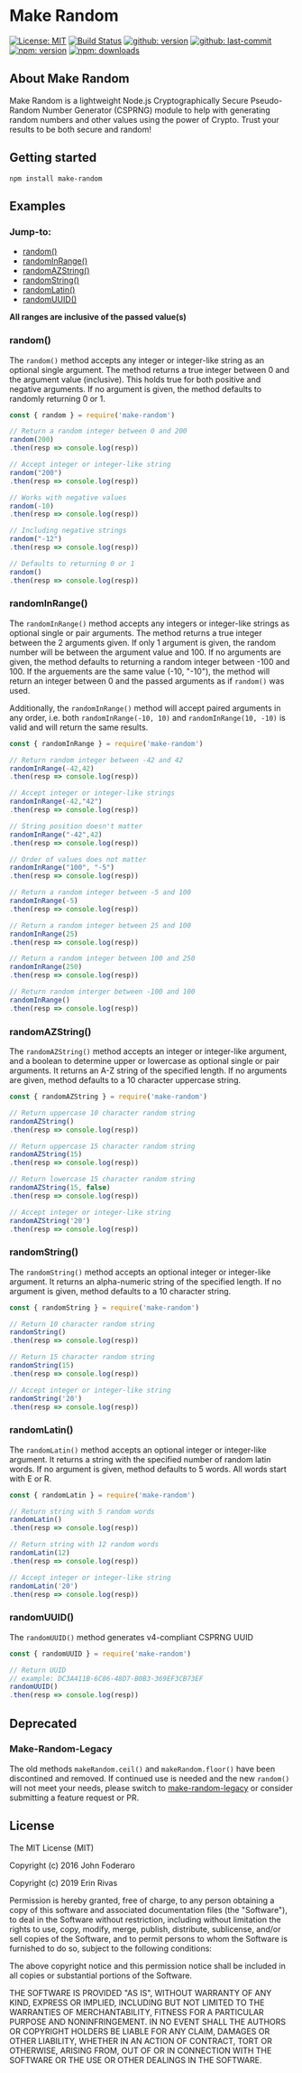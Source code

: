 # Make Random

[![License: MIT](https://badgen.net/github/license/karnthis/make-random)](https://opensource.org/licenses/MIT)
[![Build Status](https://travis-ci.com/karnthis/make-random.svg?branch=master)](https://travis-ci.com/karnthis/make-random)
[![github: version](https://badgen.net/github/release/karnthis/make-random)](https://github.com/karnthis/make-random)
[![github: last-commit](https://badgen.net/github/last-commit/karnthis/make-random)](https://github.com/karnthis/make-random)
[![npm: version](https://badgen.net/npm/v/make-random)](https://www.npmjs.com/package/make-random)
[![npm: downloads](https://badgen.net/npm/dt/make-random)](https://www.npmjs.com/package/make-random)

## About Make Random

Make Random is a lightweight Node.js Cryptographically Secure Pseudo-Random Number Generator (CSPRNG) module to help with generating random numbers and other values using the power of Crypto. Trust your results to be both secure and random!

## Getting started
```shell
npm install make-random
```

## Examples
### Jump-to:
- [random()](#random)
- [randomInRange()](#randomInRange)
- [randomAZString()](#randomAZString)
- [randomString()](#randomString)
- [randomLatin()](#randomLatin)
- [randomUUID()](#randomUUID)

__All ranges are inclusive of the passed value(s)__
### random()

The `random()` method accepts any integer or integer-like string as an optional single argument. The method returns a true integer between 0 and the argument value (inclusive). This holds true for both positive and negative arguments. If no argument is given, the method defaults to randomly returning 0 or 1.

```javascript
const { random } = require('make-random')

// Return a random integer between 0 and 200
random(200)
.then(resp => console.log(resp))

// Accept integer or integer-like string
random("200")
.then(resp => console.log(resp))

// Works with negative values
random(-10)
.then(resp => console.log(resp))

// Including negative strings
random("-12")
.then(resp => console.log(resp))

// Defaults to returning 0 or 1
random()
.then(resp => console.log(resp))
```

### randomInRange()

The `randomInRange()` method accepts any integers or integer-like strings as optional single or pair arguments. The method returns a true integer between the 2 arguments given. If only 1 argument is given, the random number will be between the argument value and 100. If no arguments are given, the method defaults to returning a random integer between -100 and 100. If the arguements are the same value (-10, "-10"), the method will return an integer between 0 and the passed arguments as if `random()` was used.

Additionally, the `randomInRange()` method will accept paired arguments in any order, i.e. both `randomInRange(-10, 10)` and `randomInRange(10, -10)` is valid and will return the same results.

```javascript
const { randomInRange } = require('make-random')

// Return random integer between -42 and 42
randomInRange(-42,42)
.then(resp => console.log(resp))

// Accept integer or integer-like strings
randomInRange(-42,"42")
.then(resp => console.log(resp))

// String position doesn't matter
randomInRange("-42",42)
.then(resp => console.log(resp))

// Order of values does not matter
randomInRange("100", "-5")
.then(resp => console.log(resp))

// Return a random integer between -5 and 100
randomInRange(-5)
.then(resp => console.log(resp))

// Return a random integer between 25 and 100
randomInRange(25)
.then(resp => console.log(resp))

// Return a random integer between 100 and 250
randomInRange(250)
.then(resp => console.log(resp))

// Return random interger between -100 and 100
randomInRange()
.then(resp => console.log(resp))
```

### randomAZString()

The `randomAZString()` method accepts an integer or integer-like argument, and a boolean to determine upper or lowercase as optional single or pair arguments. It returns an A-Z string of the specified length. If no arguments are given, method defaults to a 10 character uppercase string.

```javascript
const { randomAZString } = require('make-random')

// Return uppercase 10 character random string
randomAZString()
.then(resp => console.log(resp))

// Return uppercase 15 character random string
randomAZString(15)
.then(resp => console.log(resp))

// Return lowercase 15 character random string
randomAZString(15, false)
.then(resp => console.log(resp))

// Accept integer or integer-like string
randomAZString('20')
.then(resp => console.log(resp))
```

### randomString()

The `randomString()` method accepts an optional integer or integer-like argument. It returns an alpha-numeric string of the specified length. If no argument is given, method defaults to a 10 character string.

```javascript
const { randomString } = require('make-random')

// Return 10 character random string
randomString()
.then(resp => console.log(resp))

// Return 15 character random string
randomString(15)
.then(resp => console.log(resp))

// Accept integer or integer-like string
randomString('20')
.then(resp => console.log(resp))
```

### randomLatin()

The `randomLatin()` method accepts an optional integer or integer-like argument. It returns a string with the specified number of random latin words. If no argument is given, method defaults to 5 words. All words start with E or R.

```javascript
const { randomLatin } = require('make-random')

// Return string with 5 random words
randomLatin()
.then(resp => console.log(resp))

// Return string with 12 random words
randomLatin(12)
.then(resp => console.log(resp))

// Accept integer or integer-like string
randomLatin('20')
.then(resp => console.log(resp))
```

### randomUUID()

The `randomUUID()` method generates v4-compliant CSPRNG UUID

```javascript
const { randomUUID } = require('make-random')

// Return UUID
// example: DC3A411B-6C86-48D7-B0B3-369EF3CB73EF
randomUUID()
.then(resp => console.log(resp))
```

## Deprecated

### Make-Random-Legacy

The old methods `makeRandom.ceil()` and `makeRandom.floor()` have been discontined and removed. If continued use is needed and the new `random()` will not meet your needs, please switch to [make-random-legacy](https://github.com/karnthis/make-random-legacy) or consider submitting a feature request or PR.

## License

The MIT License (MIT)

Copyright (c) 2016 John Foderaro

Copyright (c) 2019 Erin Rivas

Permission is hereby granted, free of charge, to any person obtaining a copy of this software and associated documentation files (the "Software"), to deal in the Software without restriction, including without limitation the rights to use, copy, modify, merge, publish, distribute, sublicense, and/or sell copies of the Software, and to permit persons to whom the Software is furnished to do so, subject to the following conditions:

The above copyright notice and this permission notice shall be included in all copies or substantial portions of the Software.

THE SOFTWARE IS PROVIDED "AS IS", WITHOUT WARRANTY OF ANY KIND, EXPRESS OR IMPLIED, INCLUDING BUT NOT LIMITED TO THE WARRANTIES OF MERCHANTABILITY, FITNESS FOR A PARTICULAR PURPOSE AND NONINFRINGEMENT. IN NO EVENT SHALL THE AUTHORS OR COPYRIGHT HOLDERS BE LIABLE FOR ANY CLAIM, DAMAGES OR OTHER LIABILITY, WHETHER IN AN ACTION OF CONTRACT, TORT OR OTHERWISE, ARISING FROM, OUT OF OR IN CONNECTION WITH THE SOFTWARE OR THE USE OR OTHER DEALINGS IN THE SOFTWARE.
